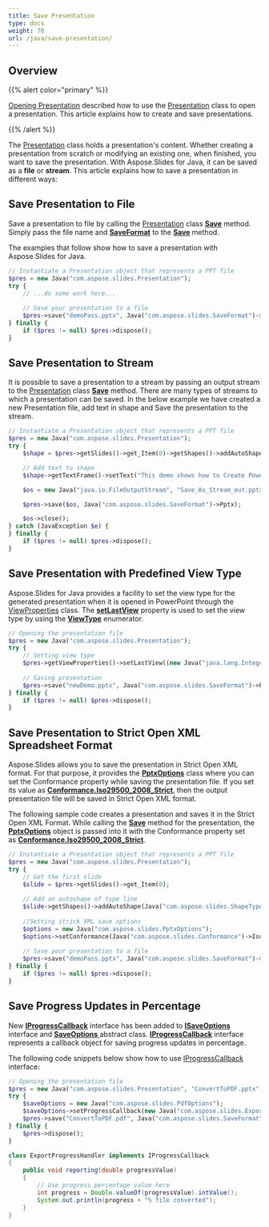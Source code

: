 ```yaml
---
title: Save Presentation
type: docs
weight: 70
url: /java/save-presentation/
---
```


## **Overview**
{{% alert color="primary" %}} 

[Opening Presentation](/slides/java/opening-a-presentation/) described how to use the [Presentation](https://apireference.aspose.com/slides/java/com.aspose.slides/Presentation) class to open a presentation. This article explains how to create and save presentations.

{{% /alert %}} 

The [Presentation](https://apireference.aspose.com/slides/java/com.aspose.slides/Presentation) class holds a presentation's content. Whether creating a presentation from scratch or modifying an existing one, when finished, you want to save the presentation. With Aspose.Slides for Java, it can be saved as a **file** or **stream**. This article explains how to save a presentation in different ways:

## **Save Presentation to File**
Save a presentation to file by calling the [Presentation](https://apireference.aspose.com/slides/java/com.aspose.slides/Presentation) class [**Save**](https://apireference.aspose.com/slides/java/com.aspose.slides/Presentation#save-java.lang.String-int-) method. Simply pass the file name and [**SaveFormat**](https://apireference.aspose.com/slides/java/com.aspose.slides/SaveFormat) to the [**Save**](https://apireference.aspose.com/slides/java/com.aspose.slides/Presentation#save-java.lang.String-int-) method.

The examples that follow show how to save a presentation with Aspose.Slides for Java.

```php
// Instantiate a Presentation object that represents a PPT file
$pres = new Java("com.aspose.slides.Presentation");
try {
    // ...do some work here...
    
    // Save your presentation to a file
    $pres->save("demoPass.pptx", Java("com.aspose.slides.SaveFormat")->Pptx);
} finally {
    if ($pres != null) $pres->dispose();
}
```

## **Save Presentation to Stream**
It is possible to save a presentation to a stream by passing an output stream to the [Presentation](https://apireference.aspose.com/slides/java/com.aspose.slides/Presentation) class [**Save**](https://apireference.aspose.com/slides/java/com.aspose.slides/Presentation#save-java.io.OutputStream-int-) method. There are many types of streams to which a presentation can be saved. In the below example we have created a new Presentation file, add text in shape and Save the presentation to the stream.

```php
// Instantiate a Presentation object that represents a PPT file
$pres = new Java("com.aspose.slides.Presentation");
try {
    $shape = $pres->getSlides()->get_Item(0)->getShapes()->addAutoShape(Java("com.aspose.slides.ShapeType")->Rectangle, 200, 200, 200, 200);

    // Add text to shape
    $shape->getTextFrame()->setText("This demo shows how to Create PowerPoint file and save it to Stream.");

    $os = new Java("java.io.FileOutputStream", "Save_As_Stream_out.pptx");

    $pres->save($os, Java("com.aspose.slides.SaveFormat")->Pptx);

    $os->close();
} catch (JavaException $e) {
} finally {
    if ($pres != null) $pres->dispose();
}
```

## **Save Presentation with Predefined View Type**
Aspose.Slides for Java provides a facility to set the view type for the generated presentation when it is opened in PowerPoint through the [ViewProperties](https://apireference.aspose.com/slides/java/com.aspose.slides/ViewProperties) class. The [**setLastView**](https://apireference.aspose.com/slides/java/com.aspose.slides/ViewProperties#setLastView-int-) property is used to set the view type by using the [**ViewType**](https://apireference.aspose.com/slides/java/com.aspose.slides/ViewType) enumerator.

```php
// Opening the presentation file
$pres = new Java("com.aspose.slides.Presentation");
try {
    // Setting view type
    $pres->getViewProperties()->setLastView((new Java("java.lang.Integer", Java("com.aspose.slides.ViewType")->SlideMasterView))->byteValue());
    
    // Saving presentation
    $pres->save("newDemo.pptx", Java("com.aspose.slides.SaveFormat")->Pptx);
} finally {
    if ($pres != null) $pres->dispose();
}
```

## **Save Presentation to Strict Open XML Spreadsheet Format**
Aspose.Slides allows you to save the presentation in Strict Open XML format. For that purpose, it provides the [**PptxOptions**](https://apireference.aspose.com/slides/java/com.aspose.slides/pptxoptions) class where you can set the Conformance property while saving the presentation file. If you set its value as [**Conformance.Iso29500_2008_Strict**](https://apireference.aspose.com/slides/java/com.aspose.slides/Conformance#Iso29500_2008_Strict), then the output presentation file will be saved in Strict Open XML format.

The following sample code creates a presentation and saves it in the Strict Open XML Format. While calling the [**Save**](https://apireference.aspose.com/slides/java/com.aspose.slides/Presentation#save-java.lang.String-int-com.aspose.slides.ISaveOptions-) method for the presentation, the [**PptxOptions**](https://apireference.aspose.com/slides/java/com.aspose.slides/pptxoptions) object is passed into it with the Conformance property set as [**Conformance.Iso29500_2008_Strict**](https://apireference.aspose.com/slides/java/com.aspose.slides/Conformance#Iso29500_2008_Strict).

```php
// Instantiate a Presentation object that represents a PPT file
$pres = new Java("com.aspose.slides.Presentation");
try {
    // Get the first slide
    $slide = $pres->getSlides()->get_Item(0);
    
    // Add an autoshape of type line
    $slide->getShapes()->addAutoShape(Java("com.aspose.slides.ShapeType")->Line, 50, 150, 300, 0);
    
    //Setting strick XML save options
    $options = new Java("com.aspose.slides.PptxOptions");
    $options->setConformance(Java("com.aspose.slides.Conformance")->Iso29500_2008_Strict);
    
    // Save your presentation to a file
    $pres->save("demoPass.pptx", Java("com.aspose.slides.SaveFormat")->Pptx, $options);
} finally {
    if ($pres != null) $pres->dispose();
}

```

## **Save Progress Updates in Percentage**
New [**IProgressCallback**](https://apireference.aspose.com/slides/java/com.aspose.slides/IProgressCallback) interface has been added to [**ISaveOptions**](https://apireference.aspose.com/slides/java/com.aspose.slides/ISaveOptions) interface and [**SaveOptions** ](https://apireference.aspose.com/slides/java/com.aspose.slides/SaveOptions)abstract class. [**IProgressCallback**](https://apireference.aspose.com/slides/java/com.aspose.slides/IProgressCallback) interface represents a callback object for saving progress updates in percentage.  

The following code snippets below show how to use [IProgressCallback](https://apireference.aspose.com/slides/java/com.aspose.slides/IProgressCallback) interface:

```php
// Opening the presentation file
$pres = new Java("com.aspose.slides.Presentation", "ConvertToPDF.pptx");
try {
    $saveOptions = new Java("com.aspose.slides.PdfOptions");
    $saveOptions->setProgressCallback(new Java("com.aspose.slides.ExportProgressHandler"));
    $pres->save("ConvertToPDF.pdf", Java("com.aspose.slides.SaveFormat")->Pdf, $saveOptions);
} finally {
    $pres->dispose();
}
```
```java
class ExportProgressHandler implements IProgressCallback 
{
    public void reporting(double progressValue) 
	{
        // Use progress percentage value here
        int progress = Double.valueOf(progressValue).intValue();
        System.out.println(progress + "% file converted");
    }
}
```
